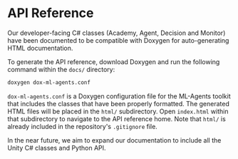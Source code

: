 # API Reference

Our developer-facing C# classes (Academy, Agent, Decision and Monitor) have been
documented to be compatible with Doxygen for auto-generating HTML
documentation.

To generate the API reference, download Doxygen
and run the following command within the `docs/` directory:

```sh
doxygen dox-ml-agents.conf
```

`dox-ml-agents.conf` is a Doxygen configuration file for the ML-Agents toolkit
that includes the classes that have been properly formatted. The generated HTML
files will be placed in the `html/` subdirectory. Open `index.html` within that
subdirectory to navigate to the API reference home. Note that `html/` is already
included in the repository's `.gitignore` file.

In the near future, we aim to expand our documentation to include all the Unity
C# classes and Python API.
